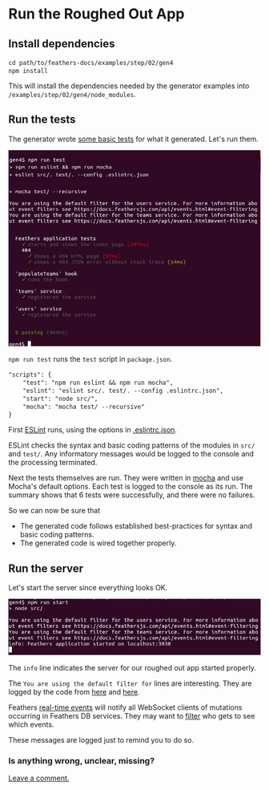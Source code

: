 # Run the Roughed Out App


## Install dependencies

```text
cd path/to/feathers-docs/examples/step/02/gen4
npm install
```

This will install the dependencies needed by the generator examples into
`/examples/step/02/gen4/node_modules`.


## Run the tests

The generator wrote
[some basic tests](https://github.com/feathersjs/feathers-docs/blob/auk/examples/step/02/gen4/test/)
for what it generated.
Let's run them.

![Generate hook](../assets/gen-rough-test.jpg)

`npm run test` runs the `test` script in `package.json`.
```text
"scripts": {
    "test": "npm run eslint && npm run mocha",
    "eslint": "eslint src/. test/. --config .eslintrc.json",
    "start": "node src/",
    "mocha": "mocha test/ --recursive"
}
```

First [ESLint](http://eslint.org/docs/user-guide/getting-started)
runs, using the options in
[.eslintrc.json](https://github.com/feathersjs/feathers-docs/blob/auk/examples/step/02/gen4/.eslintrc.json).

ESLint checks the syntax and basic coding patterns of the modules in `src/` and `test/`.
Any informatory messages would be logged to the console and the processing terminated.

Next the tests themselves are run.
They were written in [mocha](https://mochajs.org/) and use Mocha's default options.
Each test is logged to the console as its run.
The summary shows that 6 tests were successfully, and there were no failures.

So we can now be sure that
- The generated code follows established best-practices for syntax and basic coding patterns.
- The generated code is wired together properly.

## Run the server

Let's start the server since everything looks OK.

![Generate hook](../assets/gen-rough-start.jpg)

The `info` line indicates the server for our roughed out app started properly.

The `You are using the default filter for` lines are interesting.
They are logged by the code from
[here](https://github.com/feathersjs/feathers-docs/blob/auk/examples/step/02/gen4/src/services/users/users.filters.js#L2)
and [here](https://github.com/feathersjs/feathers-docs/blob/auk/examples/step/02/gen4/src/services/teams/teams.filters.js#L2).

Feathers [real-time events](../../../api/events#service-events)
will notify all WebSocket clients of mutations occurring in Feathers DB services.
They may want to [filter](../../../api/events#event-filtering)
who gets to see which events.

These messages are logged just to remind you to do so.



### Is anything wrong, unclear, missing?
[Leave a comment.](https://github.com/feathersjs/feathers-guide/issues/new?title=Comment:Step-Generators-Run&body=Comment:Step-Generators-Run)
